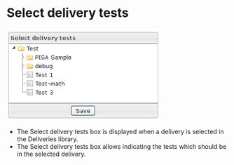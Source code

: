 <!--
created_at: '2012-03-29 15:22:04'
updated_at: '2013-03-13 14:03:39'
authors:
    - 'Jérôme Bogaerts'
contributors:
    - 'Franck Gismondi'
tags:
    - Deliveries
-->

Select delivery tests
=====================

![](../resources/deliveries-selectdeliverytests.png)

-   The Select delivery tests box is displayed when a delivery is selected in the Deliveries library.
-   The Select delivery tests box allows indicating the tests which should be in the selected delivery.


